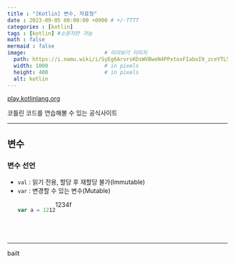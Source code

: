 ```yaml
---
title : "[Kotlin] 변수, 자료형"
date : 2023-09-05 00:00:00 +0900 # +/-TTTT
categories : [kotlin]
tags : [kotlin] #소문자만 가능
math : false
mermaid : false
image:                         # 미리보기 이미지
  path: https://i.namu.wiki/i/SyEg6ArvrsKDsWVBweN4PPxtoxFIaboI9_zceYTL5FcGUBms0nDyfYldaRhUG_ToIQ6MftttN9Pku_-T4FgLcXAHFj8I_9rEIL55fOMCYe9R47MwtqjKocwe8XT9DqOMT4tceiUC2JzvYNrdtBBCRA.svg
  width: 1000                  # in pixels
  height: 400                  # in pixels
  alt: kotlin
---
```


[play.kotlinlang.org](https://play.kotlinlang.org/)

코틀린 코드를 연습해볼 수 있는 공식사이트

---

## 변수

### 변수 선언

- `val` : 읽기 전용, 할당 후 재할당 불가(Immutable)
- `var` : 변경할 수 있는 변수(Mutable)


<ul style="list-style:none;">
<li style="float: left;">

```kotlin
var a = 12
```

</li>
<li style="float: left;">

```terminal
12
```

</li>
</ul>

1234f

<br><br><br>

---

bailt